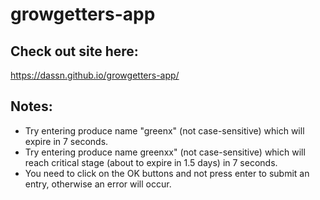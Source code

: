 # growgetters-app

## Check out site here: 
https://dassn.github.io/growgetters-app/

## Notes:
<ul>
  <li>Try entering produce name "greenx" (not case-sensitive) which will expire in 7 seconds.</li>
  <li>Try entering produce name greenxx" (not case-sensitive) which will reach critical stage (about to expire in 1.5 days) in 7 seconds. </li>
  <li>You need to click on the OK buttons and not press enter to submit an entry, otherwise an error will occur. </li>
</ul>

